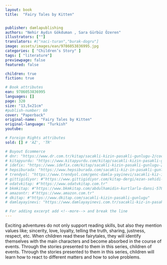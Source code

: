 ```yaml
---
layout: book
title:  "Fairy Tales by Kitten"


publisher: damlapublishing
authors: "Nehir Aydın Gökduman , Sara Gürbüz Özeren"
illustrators: [""]
translators: #["naci-turan","burak-dogru"]
image: assets/images/ean/9786053836995.jpg
categories: [ "Children’s Story" ]
tags: [ "literature"]
previewpage: false
featured: false

children: true
fiction: true

# Book attributes
ean: 9786053836995
languages: []
page: 320
size: "13,5x21cm"
#publish-number: 60
cover: "Paperback"
original-name:  "Fairy Tales by Kitten"
original-language: "Turkish"
youtube:

# Foreign Rights attributes
sold: [] # 'AZ', 'TR'

# Buyout Ecommerce
# dnr: "https://www.dr.com.tr/kitap/sacakli-kizin-pasakli-gunlugu-2/cocuk-ve-genclik/genclik-10-yas/roman-oyku/urunno=0001893059001"
# kitapyurdu: "https://www.kitapyurdu.com/kitap/sacakli-kizin-pasakli-gunlugu-2-/560122.html&filter_name=Sa%C3%A7akl%C4%B1+K%C4%B1z%27%C4%B1n+Pasakl%C4%B1+G%C3%BCnl%C3%BC%C4%9F%C3%BC+2"
# idefix: "https://www.idefix.com/kitap/sacakli-kizin-pasakli-gunlugu-2/cocuk-ve-genclik/genclik-10-yas/roman-oyku/urunno=0001893059001"
# hepsiburada: "https://www.hepsiburada.com/sacakli-kiz-in-pasakli-gunlugu-2-damla-yayinevi-p-HBV000012ER86"
# trendyol: "https://www.trendyol.com/genc-damla-yayinevi/sacakli-kiz-in-pasakli-gunlugu-2-p-54825777"
# gittigidiyor: #"https://www.gittigidiyor.com/kitap-dergi/ezan-sehidi-adnan-menderes_pdp_732728793"
# odatvkitap: #"https://www.odatvkitap.com.tr"
# bkmkitap: #"https://www.bkmkitap.com/abdulhamidin-kurtlarla-dansi-578226"
# amazontr: #"https://www.amazon.com.tr"
# dkitap: #"https://www.dkitap.com/sacakli-kizin-pasakli-gunlugu"
# damlayayinevi: "https://www.damlayayinevi.com.tr/sacakli-kiz-in-pasakli-gunlugu-2-bu-iste-bi-terslik-var"

# For adding excerpt add <!--more--> and break the line
---
```

Exciting adventures do not only
support reading skills, but also they
mention values like; sincerity, love,
loyalty, telling the truth, sharing,
justness, respect, etc. When children
read these fairytales, they will identify
themselves with the main characters
and become absorbed in the course
of events. Through the stories presented to them in this series, children
of events. Through the stories presented to them in this series, children
will learn how to react to different
matters and how to solve problems.
<!--more--> 


